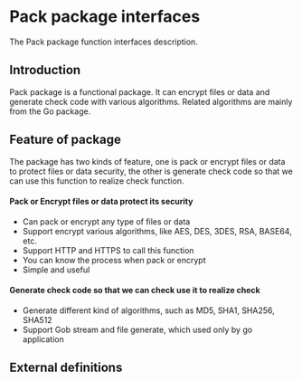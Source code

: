 # Pack package interfaces
The Pack package function interfaces description.

## Introduction
Pack package is a functional package. It can encrypt files or data and generate check code with various algorithms. Related algorithms are mainly from the Go package.

## Feature of package
The package has two kinds of feature, one is pack or encrypt files or data to protect files or data security, the other is generate check code so that we can use this function to realize check function.

#### Pack or Encrypt files or data protect its security
  * Can pack or encrypt any type of files or data
  * Support encrypt various algorithms, like AES, DES, 3DES, RSA, BASE64, etc.
  * Support HTTP and HTTPS to call this function
  * You can know the process when pack or encrypt
  * Simple and useful
  
#### Generate check code so that we can check use it to realize check
  * Generate different kind of algorithms, such as MD5, SHA1, SHA256, SHA512
  * Support Gob stream and file generate, which used only by go application
  
## External definitions